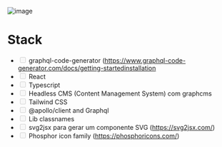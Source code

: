 ![image](https://user-images.githubusercontent.com/53492809/176324985-057e1b0e-a613-471e-8f29-89d49fb7204b.png)

 <h1> Stack</h1>
 
<ul class="contains-task-list">
 <li class="task-list-item"><input type="checkbox" id="" disabled="" class="task-list-item-checkbox"> graphql-code-generator (<a href="https://www.graphql-code-generator.com/docs/getting-startedinstallation" rel="nofollow">https://www.graphql-code-generator.com/docs/getting-startedinstallation</a></li>
<li class="task-list-item"><input type="checkbox" id="" disabled="" class="task-list-item-checkbox"> React</li>
<li class="task-list-item"><input type="checkbox" id="" disabled="" class="task-list-item-checkbox"> Typescript</li>
<li class="task-list-item"><input type="checkbox" id="" disabled="" class="task-list-item-checkbox"> Headless CMS (Content Management System) com graphcms</li>
<li class="task-list-item"><input type="checkbox" id="" disabled="" class="task-list-item-checkbox"> Tailwind CSS</li>
<li class="task-list-item"><input type="checkbox" id="" disabled="" class="task-list-item-checkbox"> @apollo/client and Graphql</li>
<li class="task-list-item"><input type="checkbox" id="" disabled="" class="task-list-item-checkbox"> Lib classnames</li>
<li class="task-list-item"><input type="checkbox" id="" disabled="" class="task-list-item-checkbox"> svg2jsx para gerar um componente SVG (<a href="https://svg2jsx.com/" rel="nofollow">https://svg2jsx.com/</a>)</li>
<li class="task-list-item"><input type="checkbox" id="" disabled="" class="task-list-item-checkbox"> Phosphor icon family (<a href="https://phosphoricons.com/" rel="nofollow">https://phosphoricons.com/</a>)</li>
</ul>
